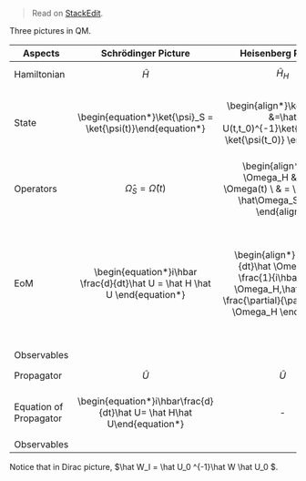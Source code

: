 > Read on [StackEdit](https://stackedit.io/viewer#!url=https://raw.github.com/emptymalei/quantum/master/QM2/pictureQM.md).


$\newcommand{\bra}[1]{\left\langle #1\right|}
\newcommand{\ket}[1]{\left| #1\right\rangle}$

Three pictures in QM.

| Aspects        | Schrödinger Picture           | Heisenberg Picture  | Dirac Picture   |
| ------------- |:-------------:|:-----:|:-----------:|
| Hamiltonian   | $$\hat H$$  |  $$\hat H_H$$  | $$\hat H_0+\hat W(T)$$ |
| State      |  \begin{equation*}\ket{\psi}_S = \ket{\psi(t)}\end{equation*}  |  \begin{align*}\ket{\psi}_H &=\hat U(t,t_0)^{-1}\ket{\psi}_S\\&= \ket{\psi(t_0)}  \end{align*}  |  \begin{align*} \ket{\psi}_I & = \hat U_0^{-1} \ket{\psi}_S  \\  &= e^{i\hat H_0 (t-t_0)/\hbar} \ket{\psi}_S \end{align*}  |
| Operators   | $$\hat \Omega_S = \hat \Omega(t)$$  |  \begin{align*} \hat \Omega_H &= \hat \Omega(t) \\ & = \hat U^{-1} \hat\Omega_S \hat U \end{align*}  | \begin{align*} \hat \Omega_I &= \hat U_0^{-1}\Omega_S \hat U_0   \end{align*} |
| EoM      | \begin{equation*}i\hbar \frac{d}{dt}\hat U = \hat H \hat U \end{equation*} | \begin{align*} \frac{d}{dt}\hat \Omega_H = \frac{1}{i\hbar} [\hat \Omega_H,\hat H_H] + \frac{\partial}{\partial t} \hat \Omega_H \end{align*} | \begin{align*} i\hbar \frac{d}{dt} \ket{\psi}_I &= \hat W_I \ket{\psi}_I \\  \frac{d}{dt} \hat\Omega_I &= \frac{1}{i\hbar} \left[\hat\Omega_I, \hat H_0 \right] + \frac{\partial}{\partial t}\hat\Omega_I \end{align*}  |
| Observables      |  |  |  |
| Propagator      | $$\hat U$$  | $$\hat U$$  |  $$\hat U_I$$  |
| Equation of Propagator      | \begin{equation*}i\hbar\frac{d}{dt}\hat U= \hat H\hat U\end{equation*} | -  | \begin{equation*}i\hbar \frac{d}{dt}\hat U_I = \hat W_I \hat U_I\end{equation*} |
| Observables      |  |  |  |

Notice that in Dirac picture, $\hat W_I = \hat U_0 ^{-1}\hat W \hat U_0 $.